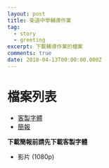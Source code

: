 ```yaml
---
layout: post
title: 衛道中學輔導作業
tag:
  - story
  - greeting
excerpt: 下載輔導作業的檔案
comments: true
date: 2018-04-13T00:00:00.000Z
---
```

# 檔案列表

* [客製字體](/files/SentyTEA.ttf)
* [簡報](/files/vtsh-hw-work-powerpoint.odp)

**下載簡報前請先下載客製字體**

* 影片 (1080p)
